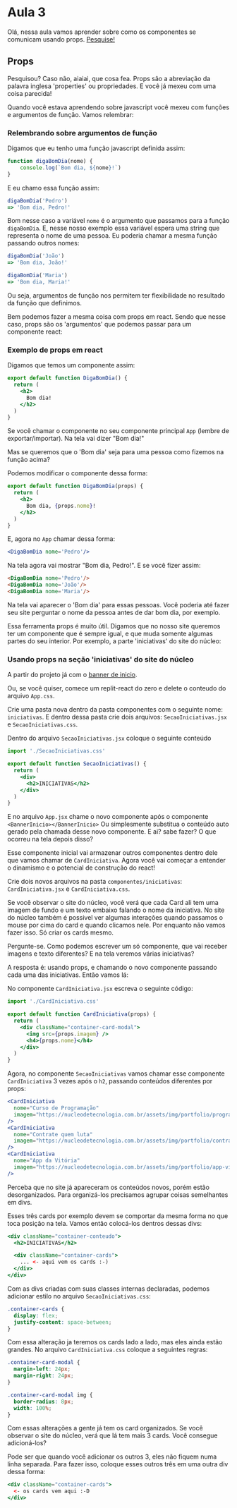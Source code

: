 # Aula 3
Olá, nessa aula vamos aprender sobre como os componentes se comunicam usando props. [Pesquise!](https://www.google.com/search?q=o+que+s%C3%A3o+props+em+react&sxsrf=APwXEdexYMeCedue1yKie2G2FJEADJ6Pig%3A1684070664733&ei=COFgZMW1LIHc1sQP-JiwsA0&ved=0ahUKEwjF2f2N9PT-AhUBrpUCHXgMDNYQ4dUDCBA&uact=5&oq=o+que+s%C3%A3o+props+em+react&gs_lcp=Cgxnd3Mtd2l6LXNlcnAQAzIFCAAQgAQyBQgAEIAEMgYIABAWEB46CggAEEcQ1gQQsAM6CggAEIoFELADEEM6BAgjECc6BwgjEIoFECc6BwgAEIoFEEM6EQguEIAEELEDEIMBEMcBENEDOggIABCABBCxAzoLCAAQgAQQsQMQgwE6BwgAEIAEEAo6CAgAEIoFELEDOgsIABAWEB4Q8QQQCjoICAAQFhAeEAo6BwgAEA0QgAQ6CQgAEA0QgAQQCjoICAAQHhANEA86CAgAEBYQHhAPSgQIQRgAUO0iWIRbYL1daANwAXgAgAGxAYgBshySAQQwLjI3mAEAoAEByAEKwAEB&sclient=gws-wiz-serp)

## Props
Pesquisou? Caso não, aiaiai, que cosa fea. Props são a abreviação da palavra inglesa 'properties' ou propriedades. E você já mexeu com uma coisa parecida!

Quando você estava aprendendo sobre javascript você mexeu com funções e argumentos de função. Vamos relembrar:

### Relembrando sobre argumentos de função
Digamos que eu tenho uma função javascript definida assim:

```js
function digaBomDia(nome) {
    console.log(`Bom dia, ${nome}!`)
}
```

E eu chamo essa função assim:

```js
digaBomDia('Pedro')
=> 'Bom dia, Pedro!'
```

Bom nesse caso a variável `nome` é o argumento que passamos para a função `digaBomDia`. E, nesse nosso exemplo essa variável espera uma string que representa o nome de uma pessoa. Eu poderia chamar a mesma função passando outros nomes:

```js
digaBomDia('João')
=> 'Bom dia, João!'

digaBomDia('Maria')
=> 'Bom dia, Maria!'
```

Ou seja, argumentos de função nos permitem ter flexibilidade no resultado da função que definimos.

Bem podemos fazer a mesma coisa com props em react. Sendo que nesse caso, props são os 'argumentos' que podemos passar para um componente react:

### Exemplo de props em react

Digamos que temos um componente assim:

```jsx
export default function DigaBomDia() {
  return (
    <h2>
      Bom dia!
    </h2>
  )
}
```

Se você chamar o componente no seu componente principal `App` (lembre de exportar/importar). Na tela vai dizer "Bom dia!"

Mas se queremos que o 'Bom dia' seja para uma pessoa como fizemos na função acima?

Podemos modificar o componente dessa forma:

```jsx
export default function DigaBomDia(props) {
  return (
    <h2>
      Bom dia, {props.nome}!
    </h2>
  )
}
```

E, agora no `App` chamar dessa forma:

```jsx
<DigaBomDia nome='Pedro'/>
```

Na tela agora vai mostrar "Bom dia, Pedro!". E se você fizer assim:

```html
<DigaBomDia nome='Pedro'/>
<DigaBomDia nome='João'/>
<DigaBomDia nome='Maria'/>
```

Na tela vai aparecer o 'Bom dia' para essas pessoas. Você poderia até fazer seu site perguntar o nome da pessoa antes de dar bom dia, por exemplo.

Essa ferramenta props é muito útil. Digamos que no nosso site queremos ter um componente que é sempre igual, e que muda somente algumas partes do seu interior. Por exemplo, a parte 'iniciativas' do site do núcleo:

### Usando props na seção 'iniciativas' do site do núcleo

A partir do projeto já com o [banner de inicio](https://github.com/tecMTST/intensivo-react-2023/blob/main/semana-2/criando_componente.md).

Ou, se você quiser, comece um replit-react do zero e delete o conteudo do arquivo `App.css`.

Crie uma pasta nova dentro da pasta componentes com o seguinte nome: `iniciativas`. E dentro dessa pasta crie dois arquivos: `SecaoIniciativas.jsx` e `SecaoIniciativas.css`.

Dentro do arquivo `SecaoIniciativas.jsx` coloque o seguinte conteúdo

```jsx
import './SecaoIniciativas.css'

export default function SecaoIniciativas() {
  return (
    <div>
      <h2>INICIATIVAS</h2>
    </div>
  )
}

```

E no arquivo `App.jsx` chame o novo componente após o componente `<BannerInicio></BannerInicio>` Ou simplesmente substitua o conteúdo auto gerado pela chamada desse novo componente. E ai? sabe fazer? O que ocorreu na tela depois disso?

Esse componente inicial vai armazenar outros componentes dentro dele que vamos chamar de `CardIniciativa`. Agora você vai começar a entender o dinamismo e o potencial de construção do react!

Crie dois novos arquivos na pasta `componentes/iniciativas`: `CardIniciativa.jsx` e `CardIniciativa.css`.

Se você observar o site do núcleo, você verá que cada Card ali tem uma imagem de fundo e um texto embaixo falando o nome da iniciativa. No site do núcleo também é possivel ver algumas interações quando passamos o mouse por cima do card e quando clicamos nele. Por enquanto não vamos fazer isso. Só criar os cards mesmo.

Pergunte-se. Como podemos escrever um só componente, que vai receber imagens e texto diferentes? E na tela veremos várias iniciativas?

A resposta é: usando props, e chamando o novo componente passando cada uma das iniciativas. Então vamos lá:

No componente `CardIniciativa.jsx` escreva o seguinte código:

```jsx
import './CardIniciativa.css'

export default function CardIniciativa(props) {
  return (
    <div className="container-card-modal">
      <img src={props.imagem} />
      <h4>{props.nome}</h4>
    </div>    
  )
}
```

Agora, no componente `SecaoIniciativas` vamos chamar esse componente `CardIniciativa` 3 vezes após o `h2`, passando conteúdos diferentes por props:

```jsx
<CardIniciativa
  nome="Curso de Programação"   
  imagem="https://nucleodetecnologia.com.br/assets/img/portfolio/programacao.png"
/>
<CardIniciativa
  nome="Contrate quem luta"   
  imagem="https://nucleodetecnologia.com.br/assets/img/portfolio/contrate.png"
/>
<CardIniciativa
  nome="App da Vitória"   
  imagem="https://nucleodetecnologia.com.br/assets/img/portfolio/app-vitoria.png"
/>
```

Perceba que no site já apareceram os conteúdos novos, porém estão desorganizados. Para organizá-los precisamos agrupar coisas semelhantes em divs.

Esses três cards por exemplo devem se comportar da mesma forma no que toca posição na tela. Vamos então colocá-los dentros dessas divs:

```jsx
<div className="container-conteudo">
  <h2>INICIATIVAS</h2>

  <div className="container-cards">
    ... <- aqui vem os cards :-)    
  </div>
</div>
```

Com as divs criadas com suas classes internas declaradas, podemos adicionar estilo no arquivo `SecaoIniciativas.css`:

```css
.container-cards {
  display: flex;
  justify-content: space-between;
}
```

Com essa alteração ja teremos os cards lado a lado, mas eles ainda estão grandes. No arquivo `CardIniciativa.css` coloque a seguintes regras:


```css
.container-card-modal {
  margin-left: 24px;
  margin-right: 24px;
}

.container-card-modal img {
  border-radius: 8px;
  width: 100%;
}

```


Com essas alterações a gente já tem os card organizados. Se você observar o site do núcleo, verá que lá tem mais 3 cards. Você consegue adicioná-los?

Pode ser que quando você adicionar os outros 3, eles não fiquem numa linha separada. Para fazer isso, coloque esses outros três em uma outra div dessa forma:

```jsx
<div className="container-cards">
  <- os cards vem aqui :-D
</div>
```
